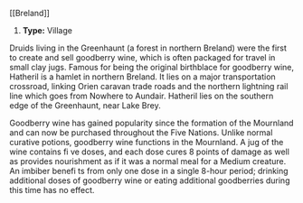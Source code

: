 [[Breland]]
1. **Type:** Village

Druids living in the Greenhaunt (a forest in northern Breland) were the first to create and sell goodberry wine, which is often packaged for travel in small clay jugs. Famous for being the original birthblace for goodberry wine, Hatheril is a hamlet in northern Breland. It lies on a major transportation crossroad, linking Orien caravan trade roads and the northern lightning rail line which goes from Nowhere to Aundair. Hatheril lies on the southern edge of the Greenhaunt, near Lake Brey.

Goodberry wine has gained popularity since the formation of the Mournland and can now be purchased throughout the Five Nations. Unlike normal curative potions, goodberry wine functions in the Mournland. A jug of the wine contains fi ve doses, and each dose cures 8 points of damage as well as provides nourishment as if it was a normal meal for a Medium creature. An imbiber benefi ts from only one dose in a single 8-hour period; drinking additional doses of goodberry wine or eating additional goodberries during this time has no effect.